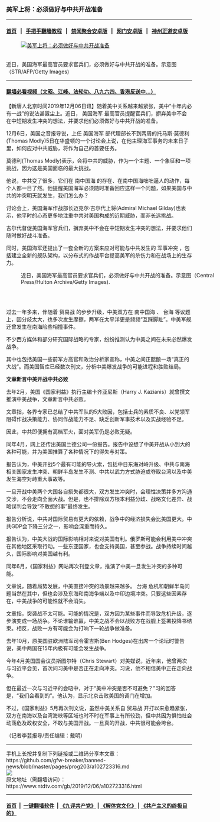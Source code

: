 ### 美军上将：必须做好与中共开战准备
------------------------

#### [首页](https://github.com/gfw-breaker/banned-news/blob/master/README.md) &nbsp;&nbsp;|&nbsp;&nbsp; [手把手翻墙教程](https://github.com/gfw-breaker/guides/wiki) &nbsp;&nbsp;|&nbsp;&nbsp; [禁闻聚合安卓版](https://github.com/gfw-breaker/bn-android) &nbsp;&nbsp;|&nbsp;&nbsp; [网门安卓版](https://github.com/oGate2/oGate) &nbsp;&nbsp;|&nbsp;&nbsp; [神州正道安卓版](https://github.com/SzzdOgate/update) 



<div><div class="featured_image">
 <a href="https://i.ntdtv.com/assets/uploads/2019/12/GettyImages-91300175.jpg" target="_blank">
  <figure>
   <img alt="美军上将：必须做好与中共开战准备" src="https://i.ntdtv.com/assets/uploads/2019/12/GettyImages-91300175-800x450.jpg"/>
  </figure><br/>
 </a>
 <span class="caption">
  近日，美国海军最高官员要求官兵们，必须做好与中共开战的准备。示意图（STR/AFP/Getty Images)
 </span>
</div>
</div><hr/>

#### [翻墙必看视频（文昭、江峰、法轮功、八九六四、香港反送中...）](https://github.com/gfw-breaker/banned-news/blob/master/pages/links.md)

<div><div class="post_content" itemprop="articleBody">
 <p>
  【新唐人北京时间2019年12月06日讯】随着美中关系越来越紧张，美中“十年内必有一战”的说法甚嚣尘上。近日，
  <ok href="https://www.ntdtv.com/gb/美国海军.htm">
   美国海军
  </ok>
  最高官员提醒官兵们，摒弃美中不会在中短期发生冲突的想法，并要求他们必须做好与中共开战的准备。
 </p>
 <p>
  12月6日，美国之音报导说，上任
  <ok href="https://www.ntdtv.com/gb/美国海军.htm">
   美国海军
  </ok>
  部代理部长不到两周的托马斯·莫德利(Thomas Modly)5日在华盛顿的一个讨论会上说，在他主理海军事务的未来日子里，如何应对中共威胁，将作为自己的首要任务。
 </p>
 <p>
  莫德利(Thomas Modly)表示，会将中共的威胁，作为一个主题、一个象征和一项挑战，因为这是美国面临的最大挑战。
 </p>
 <p>
  他说，中共变了很多，它们在
  <ok href="https://www.ntdtv.com/gb/南中国海.htm">
   南中国海
  </ok>
  的存在、在南中国海咄咄逼人的动作，每个人都一目了然。他提醒美国海军必须随时准备回应这样一个问题，如果美国与中共的冲突明天就发生，我们怎么办？
 </p>
 <p>
  讨论会上，美国海军作战部长迈克尔·吉尔代上将(Admiral Michael Gilday)也表示，他平时的心态更多地注重中共对美国构成的近期威胁，而非长远挑战。
 </p>
 <p>
  吉尔代督促美国海军官兵们，摒弃美中不会在中短期发生冲突的想法，并要求他们随时做好战斗准备。
 </p>
 <p>
  同时，美国海军还提出了一套全新的方案来应对可能与中共发生的
  <ok href="https://www.ntdtv.com/gb/军事冲突.htm">
   军事冲突
  </ok>
  ，包括建立全新的舰队架构，以分布式的作战平台提高美军的杀伤力和在战场上的生存力。
 </p>
 <figure class="wp-caption alignnone" id="attachment_102723321" style="width: 600px">
  <ok href="https://i.ntdtv.com/assets/uploads/2019/12/GettyImages-683973901.jpg">
   <img alt="" class="size-medium wp-image-102723321" src="https://i.ntdtv.com/assets/uploads/2019/12/GettyImages-683973901-600x338.jpg"/>
  </ok>
  <br/><figcaption class="wp-caption-text">
   近日，美国海军最高官员要求官兵们，必须做好与中共开战的准备。示意图（Central Press/Hulton Archive/Getty Images).
  </figcaption><br/>
 </figure><br/>
 <p>
  过去一年多来，伴随着
  <ok href="https://www.ntdtv.com/gb/贸易战.htm">
   贸易战
  </ok>
  的步步升级，中美双方在
  <ok href="https://www.ntdtv.com/gb/南中国海.htm">
   南中国海
  </ok>
  、
  <ok href="https://www.ntdtv.com/gb/台海.htm">
   台海
  </ok>
  等议题上，因分歧太大，也多次发生摩擦，两军在太平洋更是频频“互踩脚趾”。中美军舰还曾发生在南海险些相撞事件。
 </p>
 <p>
  不少西方媒体和部分研究国际战略的专家，纷纷推测认为中美之间在未来必然爆发战争。
 </p>
 <p>
  其中也包括美国一些前军方高官和政治分析家宣称，中美之间正酝酿一场“真正的大战”。而美国智库已经数次刊文，分析中美爆发战争的可能进程和胜败结局。
 </p>
 <p>
  <strong>
   文章断言中美开战中共必败
  </strong>
 </p>
 <p>
  去年2月，美国《国家利益》执行主编卡齐亚尼斯（Harry J. Kazianis）就曾撰文推演中美战争，文章断言中共必败。
 </p>
 <p>
  文章指，各界专家已总结了中共军队的5大败因，包括士兵的素质不良、以党领军阻碍作战决策能力、协同作战能力不足、缺乏创新军事技术以及实战经验不足。
 </p>
 <p>
  因此，中共即便拥有高档军火，面对美军仍是必败无疑。
 </p>
 <p>
  同年4月，网上还传出美国兰德公司一份报告。报告中设想了中美开战从小到大的各种可能，并为美国推算了各种情况下的得失与对策。
 </p>
 <p>
  报告认为，中美开战5个最有可能的导火索，包括中日东海对峙升级、中共与南海相关国家发生冲突、朝鲜半岛发生不测、中共以武力方式胁迫或夺取台湾以及中美发生海空对峙重大事故等。
 </p>
 <p>
  一旦开战中美两个大国各自损失都很大，双方发生冲突时，会理性决策并多方沟通交涉，不会走向全面大战。但是，也不排除双方根本利益分歧、战略文化差异、战略误判会导致“不敢想的事”最终发生。
 </p>
 <p>
  报告分析说，中共对国际贸易有更大的依赖，战争中的经济损失会比美国更大。中共GDP会下降三分之一，影响会深重而持久。
 </p>
 <p>
  报告认为，中美大战的国际影响相对来说对美国有利。俄罗斯可能会利用美中冲突在其他地区采取行动。一些东亚国家，也会支持美国，甚至参战。战争持续时间越久，国际影响对美国越有利。
 </p>
 <p>
  同年6月，《国家利益》网站再次刊登文章，推演了中美一旦发生冲突的多种可能。
 </p>
 <p>
  文章说，随着局势发展，中美直接冲突的场景越来越多。
  <ok href="https://www.ntdtv.com/gb/台海.htm">
   台海
  </ok>
  危机和朝鲜半岛问题当然在其中，但也会涉及东海和南海争端以及中印边境冲突。只要这些因素存在，中美战争的可能性就不会消失。
 </p>
 <p>
  文章指，突袭战不太可能。可能的情况是，双方因为某些事件而导致危机升级，逐步演变成一场战争。不论谁输谁赢，中美之战不会以战败方在战舰上签署投降书结束。相反，战败一方有可能会为打响下一轮战争做准备。
 </p>
 <p>
  去年10月，原美国驻欧洲陆军司令霍吉斯(Ben Hodges)在出席一个论坛时警告说，美中两国在15年内极有可能会发生战争。
 </p>
 <p>
  今年4月美国国会议员斯图尔特（Chris Stewart）对美媒说，近年来，他曾两次与习近平会见，首次问习美中是否正在走向冲突。习说，他不相信美中正在走向战争。
 </p>
 <p>
  但在最近一次与习近平的会晤中，对于“美中冲突是否不可避免？”习的回答是，“我们会看到的”。他认为，显示北京击败美国的调门在增加。
 </p>
 <p>
  不过，《国家利益》5月再次刊文说，虽然中美关系自
  <ok href="https://www.ntdtv.com/gb/贸易战.htm">
   贸易战
  </ok>
  开打以来愈趋紧张，双方在南海以及台湾海峡等区域也时不时在军事上有所较劲，但中共因为惧怕社会动荡危及政权安全，不敢与美国开战。一旦真的开战，中共很可能会垮台。
 </p>
 <p>
  （记者李芸报导/责任编辑：戴明）
 </p>
 <div class="single_ad">
 </div>
</div>
</div>
<hr/>
手机上长按并复制下列链接或二维码分享本文章：<br/>
https://github.com/gfw-breaker/banned-news/blob/master/pages/prog203/a102723316.md <br/>
<a href='https://github.com/gfw-breaker/banned-news/blob/master/pages/prog203/a102723316.md'><img src='https://github.com/gfw-breaker/banned-news/blob/master/pages/prog203/a102723316.md.png'/></a> <br/>
原文地址（需翻墙访问）：https://www.ntdtv.com/gb/2019/12/06/a102723316.html


------------------------
#### [首页](https://github.com/gfw-breaker/banned-news/blob/master/README.md) &nbsp;|&nbsp; [一键翻墙软件](https://github.com/gfw-breaker/nogfw/blob/master/README.md) &nbsp;| [《九评共产党》](https://github.com/gfw-breaker/9ping.md/blob/master/README.md#九评之一评共产党是什么) | [《解体党文化》](https://github.com/gfw-breaker/jtdwh.md/blob/master/README.md) | [《共产主义的终极目的》](https://github.com/gfw-breaker/gczydzjmd.md/blob/master/README.md)


<img src='http://gfw-breaker.win/banned-news/pages/prog203/a102723316.md' width='0px' height='0px'/>
